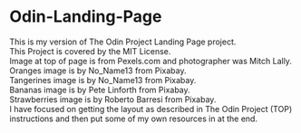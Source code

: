 # Odin-Landing-Page
This is my version of The Odin Project Landing Page project.  
This Project is covered by the MIT License.  
Image at top of page is from Pexels.com and photographer was Mitch Lally.  
Oranges image is by No_Name13 from Pixabay.  
Tangerines image is by No_Name13 from Pixabay.  
Bananas image is by Pete Linforth from Pixabay.  
Strawberries image is by Roberto Barresi from Pixabay.  
I have focused on getting the layout as described in The Odin Project (TOP) instructions and then put some of my own resources in at the end.
